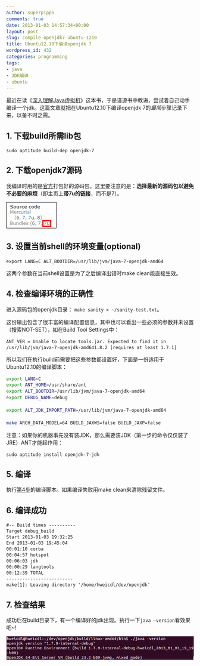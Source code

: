 ```yaml
---
author: superpippo
comments: true
date: 2013-01-03 14:57:34+00:00
layout: post
slug: compile-openjdk7-ubuntu-1210
title: Ubuntu12.10下编译openjdk 7
wordpress_id: 432
categories: programming
tags:
- java
- JDK编译
- ubuntu
---
```


最近在读《[深入理解Java虚拟机](http://book.douban.com/subject/6522893/)》这本书，于是谨遵书中教诲，尝试着自己动手编译一个jdk。这篇文章就把在Ubuntu12.10下编译openjdk 7的*最简*步骤记录下来，以备不时之需。

## 1. 下载build所需lib包

```
sudo aptitude build-dep openjdk-7
```
 

## 2. 下载openjdk7源码

我编译时用的是[官方](http://openjdk.java.net/)打包好的源码包，这里要注意的是：**选择最新的源码包以避免不必要的麻烦**（即主页上**带7u的链接**，而不是7）。

![image](/images/201301/image.png)

## 3. 设置当前shell的环境变量(optional)

```
export LANG=C ALT_BOOTDIR=/usr/lib/jvm/java-7-openjdk-amd64 
```

这两个参数在当前shell设置是为了之后编译出错时make clean能直接生效。

## <a name="step4"></a>4. 检查编译环境的正确性

进入源码包的openjdk目录： `make sanity > ~/sanity-test.txt`。

这份输出包含了很丰富的编译配置信息，其中也可以看出一些必须的参数并未设置（搜索NOT-SET），如在Build Tool Settings中：

```
ANT_VER = Unable to locate tools.jar. Expected to find it in /usr/lib/jvm/java-7-openjdk-amd641.8.2 [requires at least 1.7.1] 
```

所以我们在执行build前需要把这些参数都设置好，下面是一份适用于Ubuntu12.10的编译脚本：

```bash
export LANG=C
export ANT_HOME=/usr/share/ant
export ALT_BOOTDIR=/usr/lib/jvm/java-7-openjdk-amd64
export DEBUG_NAME=debug

export ALT_JDK_IMPORT_PATH=/usr/lib/jvm/java-7-openjdk-amd64

make ARCH_DATA_MODEL=64 BUILD_JAXWS=false BUILD_JAXP=false
```

注意：如果你的机器事先没有装JDK，那么需要装JDK（第一步的命令仅仅装了JRE）ANT才能起作用：

```
sudo aptitude install openjdk-7-jdk
```
 
## 5. 编译

执行[第4步](#step4)的编译脚本。如果编译失败用make clean来清除残留文件。

## 6. 编译成功

```
#-- Build times ----------        
Target debug_build         
Start 2013-01-03 19:32:25         
End 2013-01-03 19:45:04         
00:01:10 corba         
00:04:57 hotspot         
00:06:03 jdk         
00:00:29 langtools         
00:12:39 TOTAL         
-------------------------         
make[1]: Leaving directory '/home/hweicdl/dev/openjdk'
```

## 7. 检查结果

成功后在build目录下，有一个编译好的jdk出现。执行一下`java –version`看效果吧~!

![image](/images/201301/image1.png)

